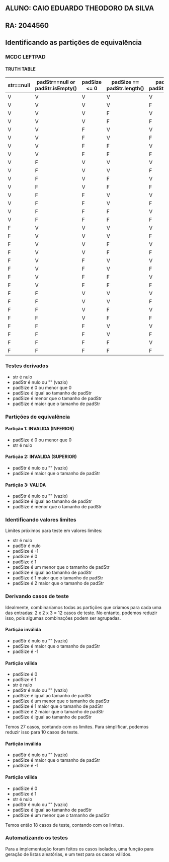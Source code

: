 ## ALUNO: CAIO EDUARDO THEODORO DA SILVA
## RA: 2044560


## Identificando as partições de equivalência

### MCDC LEFTPAD

#### TRUTH TABLE

|str==null|padStr==null or padStr.isEmpty()|padSize <= 0|padSize == padStr.length()                   |padSize < padStr.length()|
|---------|--------------------------------|------------|---------------------------------------------|-------------------------|
|V        |V                               |V           |V                                            |V                        |
|V        |V                               |V           |V                                            |F                        |
|V        |V                               |V           |F                                            |V                        |
|V        |V                               |V           |F                                            |F                        |
|V        |V                               |F           |V                                            |V                        |
|V        |V                               |F           |V                                            |F                        |
|V        |V                               |F           |F                                            |V                        |
|V        |V                               |F           |F                                            |F                        |
|V        |F                               |V           |V                                            |V                        |
|V        |F                               |V           |V                                            |F                        |
|V        |F                               |V           |F                                            |V                        |
|V        |F                               |V           |F                                            |F                        |
|V        |F                               |F           |V                                            |V                        |
|V        |F                               |F           |V                                            |F                        |
|V        |F                               |F           |F                                            |V                        |
|V        |F                               |F           |F                                            |F                        |
|F        |V                               |V           |V                                            |V                        |
|F        |V                               |V           |V                                            |F                        |
|F        |V                               |V           |F                                            |V                        |
|F        |V                               |V           |F                                            |F                        |
|F        |V                               |F           |V                                            |V                        |
|F        |V                               |F           |V                                            |F                        |
|F        |V                               |F           |F                                            |V                        |
|F        |V                               |F           |F                                            |F                        |
|F        |F                               |V           |V                                            |V                        |
|F        |F                               |V           |V                                            |F                        |
|F        |F                               |V           |F                                            |V                        |
|F        |F                               |V           |F                                            |F                        |
|F        |F                               |F           |V                                            |V                        |
|F        |F                               |F           |V                                            |F                        |
|F        |F                               |F           |F                                            |V                        |
|F        |F                               |F           |F                                            |F                        |


### Testes derivados

- str é nulo
- padStr é nulo ou "" (vazio)
- padSize é 0 ou menor que  0
- padSize é igual ao tamanho de padStr
- padSize é menor que o tamanho de padStr
- padSize é maior que o tamanho de padStr


### Partições de equivalência

#### Partição 1: INVALIDA (INFERIOR)
- padSize é 0 ou menor que  0
- str é nulo

#### Partição 2: INVALIDA (SUPERIOR)
- padStr é nulo ou "" (vazio)
- padSize é maior que o tamanho de padStr

#### Partição 3: VALIDA
- padStr é nulo ou "" (vazio)
- padSize é igual ao tamanho de padStr
- padSize é menor que o tamanho de padStr



### Identificando valores limites

Limites próximos para teste em valores limites:

- str é nulo
- padStr é nulo
- padSize é -1
- padSize é 0
- padSize é 1
- padSize é um menor que o tamanho de padStr
- padSize é igual ao tamanho de padStr
- padSize é 1 maior que o tamanho de padStr
- padSize é 2 maior que o tamanho de padStr


### Derivando casos de teste


Idealmente, combinaríamos todas as partições que criamos para cada uma das entradas: 2 x 2 x 3 = 12 casos de teste. No entanto, podemos reduzir isso, pois algumas combinações podem ser agrupadas.

#### Partição inválida 

- padStr é nulo ou "" (vazio)
- padSize é maior que o tamanho de padStr
- padSize é -1

#### Partição válida

- padSize é 0
- padSize é 1
- str é nulo
- padStr é nulo ou "" (vazio)
- padSize é igual ao tamanho de padStr
- padSize é um menor que o tamanho de padStr
- padSize é 1 maior que o tamanho de padStr
- padSize é 2 maior que o tamanho de padStr
- padSize é igual ao tamanho de padStr


Temos 27 casos, contando com os limites. Para simplificar, podemos reduzir isso para 10 casos de teste.


#### Partição inválida 

- padStr é nulo ou "" (vazio)
- padSize é maior que o tamanho de padStr
- padSize é -1

#### Partição válida

- padSize é 0
- padSize é 1
- str é nulo
- padStr é nulo ou "" (vazio)
- padSize é igual ao tamanho de padStr
- padSize é um menor que o tamanho de padStr


Temos então 18 casos de teste, contando com os limites.

### Automatizando os testes

Para a implementação foram feitos os casos isolados, uma função para geração de listas aleatórias, e um test para os casos válidos.